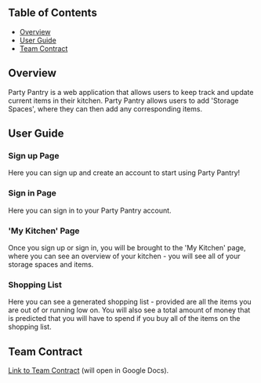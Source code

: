 <!-- -->

## Table of Contents 
- [Overview](#overview)
- [User Guide](#user-guide)
- [Team Contract](#team-contract)

## Overview

Party Pantry is a web application that allows users to keep track and update current items in their kitchen. Party Pantry allows users to add 'Storage Spaces', where they can then add any corresponding items.

## User Guide

### Sign up Page

Here you can sign up and create an account to start using Party Pantry!

### Sign in Page

Here you can sign in to your Party Pantry account.

### 'My Kitchen' Page

Once you sign up or sign in, you will be brought to the 'My Kitchen' page, where you can see an overview of your kitchen - you will see all of your storage spaces and items.

### Shopping List

Here you can see a generated shopping list - provided are all the items you are out of or running low on. You will also see a total amount of money that is predicted that you will have to spend if you buy all of the items on the shopping list.

## Team Contract

[Link to Team Contract](https://docs.google.com/document/d/1KSa26cDXpafRdDiPp4icix-SGD2Os3aREFr4hk9QkaE/edit?usp=sharing) (will open in Google Docs).

